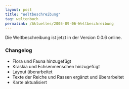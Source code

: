 ```yaml
---
layout: post
title: "Weltbeschreibung"
tag: weltenbuch
permalink: /Aktuelles/2005-09-06-Weltbeschreibung
---
```



Die Weltbeschreibung ist jetzt in der Version 0.0.6 online.

### Changelog

  - Flora und Fauna hinzugefügt
  - Kraskia und Echsenmenschen hinzugefügt
  - Layout überarbeitet
  - Texte der Reiche und Rassen ergänzt und überarbeitet
  - Karte aktualisiert

